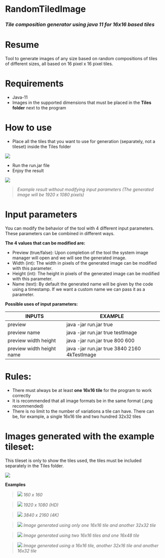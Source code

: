 # RandomTiledImage
### *Tile composition generator using java 11 for 16x16 based tiles*

# Resume
Tool to generate images of any size based on random compositions of tiles of different sizes, all based on 16 pixel x 16 pixel tiles.

# Requirements
- Java-11
- Images in the supported dimensions that must be placed in the <b>Tiles folder</b> next to the program

# How to use
- Place all the tiles that you want to use for generation (separately, not a tileset) inside the Tiles folder
  
![](https://i.imgur.com/Kjh92GZ.png)

- Run the run.jar file
- Enjoy the result

![](https://i.imgur.com/k4BECwZ.png)
> *Example result without modifying input parameters (The generated image will be 1920 x 1080 pixels)*

# Input parameters
You can modify the behavior of the tool with 4 different input parameters. These parameters can be combined in different ways.

<b>The 4 values that can be modified are:</b>

- Preview (true/false): Upon completion of the tool the system image manager will open and we will see the generated image.
- Width (int): The width in pixels of the generated image can be modified with this parameter.
- Height (int): The height in pixels of the generated image can be modified with this parameter.
- Name (text): By default the generated name will be given by the code using a timestamp. If we want a custom name we can pass it as a parameter.

<b>Possible uses of input parameters:</b>

|          <b>INPUTS</b>           |                   <b>EXAMPLE</b>                    |
|---------------------------|----------------------------------------------|
| preview                   | java -jar run.jar true                       |
| preview name              | java -jar run.jar true testImage             |
| preview width height      | java -jar run.jar true 800 600               |
| preview width height name | java -jar run.jar true 3840 2160 4kTestImage |

# Rules:

- There must always be at least <b>one 16x16 tile</b> for the program to work correctly
- It is recommended that all image formats be in the same format (.png recommended)
- There is no limit to the number of variations a tile can have. There can be, for example, a single 16x16 tile and two hundred 32x32 tiles

# Images generated with the example tileset:

This tileset is only to show the tiles used, the tiles must be included separately in the Tiles folder.

![](https://i.imgur.com/zwprTLm.png)

<b>Examples</b>

> ![](https://i.imgur.com/BMFgNEW.png)
> *160 x 160*

> ![](https://i.imgur.com/uFHw6SP.png)
> *1920 x 1080 (HD)*

> ![](https://i.imgur.com/ZVcgFMB.png)
> *3840 x 2160 (4K)*

> ![](https://i.imgur.com/42bDKDY.png)
> *Image generated using only one 16x16 tile and another 32x32 tile*

> ![](https://i.imgur.com/PeUMkOQ.png)
> *Image generated using two 16x16 tiles and one 16x48 tile*

> ![](https://i.imgur.com/ejWFX1Z.png)
> *Image generated using a 16x16 tile, another 32x16 tile and another 16x32 tile*
